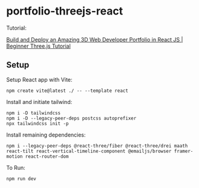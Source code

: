 # portfolio-threejs-react

Tutorial:

[Build and Deploy an Amazing 3D Web Developer Portfolio in React JS | Beginner Three.js Tutorial
](https://youtu.be/0fYi8SGA20k)
 
## Setup

Setup React app with Vite:
```
npm create vite@latest ./ -- --template react
```

Install and initiate tailwind:
```
npm i -D tailwindcss
npm i -D --legacy-peer-deps postcss autoprefixer
npx tailwindcss init -p
```

Install remaining dependencies:
```
npm i --legacy-peer-deps @react-three/fiber @react-three/drei maath react-tilt react-vertical-timeline-component @emailjs/browser framer-motion react-router-dom
```

To Run:
``` 
npm run dev
```
